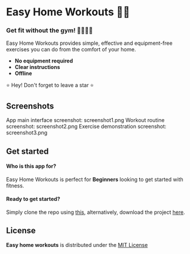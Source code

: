 # Easy Home Workouts 💪🏽

### **Get fit without the gym! 💃🏽🕺🏽**  

Easy Home Workouts provides simple, effective and equipment-free exercises you can do from the comfort of your home.<br>

* **No equipment required**
* **Clear instructions**
* **Offline**

⭐ Hey! Don't forget to leave a star ⭐

## Screenshots

App main interface screenshot: screenshot1.png
Workout routine screenshot: screenshot2.png
Exercise demonstration screenshot: screenshot3.png

## Get started

#### **Who is this app for?**

Easy Home Workouts is perfect for **Beginners** looking to get started with fitness.

#### **Ready to get started?**

Simply clone the repo using <a href=''>this<a/>, alternatively, download the project <a href=''>here<a/>.

## License

**Easy home workouts** is distributed under the <a href=''>MIT License<a/>
